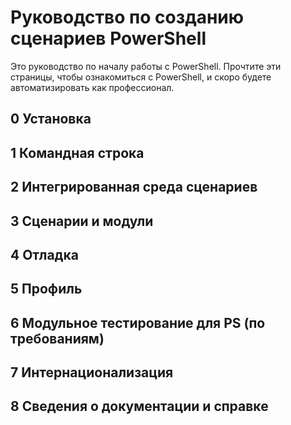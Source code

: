 #  Руководство по созданию сценариев PowerShell

Это руководство по началу работы с PowerShell. Прочтите эти страницы,
чтобы ознакомиться с PowerShell, и скоро будете автоматизировать как профессионал.

##  0 Установка

##  1 Командная строка

##  2 Интегрированная среда сценариев

##  3 Сценарии и модули

##  4 Отладка

##  5 Профиль

##  6 Модульное тестирование для PS (по требованиям)

##  7 Интернационализация

##  8 Сведения о документации и справке


<!--HONumber=May16_HO2-->


